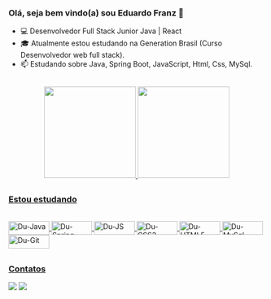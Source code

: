 ### Olá, seja bem vindo(a) sou Eduardo Franz 👋
<!--
**EduardoFranz/EduardoFranz** is a ✨ _special_ ✨ repository because its `README.md` (this file) appears on your GitHub profile.

Here are some ideas to get you started:
-->

- 💻 Desenvolvedor Full Stack Junior Java | React 
- 🎓 Atualmente estou estudando na Generation Brasil (Curso Desenvolvedor web full stack).
- 📫 Estudando sobre Java, Spring Boot, JavaScript, Html, Css, MySql.
 ##
 
 <div align="center">
  <a href="https://github.com/EduardoFranz">
  <img height="180em" src="https://github-readme-stats.vercel.app/api?username=EduardoFranz&show_icons=true&theme=vue&include_all_commits=true&count_private=true"/>
  <img height="180em" src="https://github-readme-stats.vercel.app/api/top-langs/?username=EduardoFranz&?username=anuraghazra&langs_count=8theme=vue"/>
</div>
 
 ##
 ### Estou estudando 
  <div style="display: inline_block"><br>
   <img align="center" alt="Du-Java" height="27" width="80" src="https://img.shields.io/badge/Java-ED8B00?style=for-the-badge&logo=java&logoColor=white">
   <img align="center" alt="Du-Spring" height="27" width="80" src="https://img.shields.io/badge/Spring_Boot-F2F4F9?style=for-the-badge&logo=spring-boot">
   <img align="center" alt="Du-JS" height="27" width="80" src="https://img.shields.io/badge/JavaScript-F7DF1E?style=for-the-badge&logo=javascript&logoColor=black">
   <img align="center" alt="Du-CSS3" height="27" width="80" src="https://img.shields.io/badge/CSS3-1572B6?style=for-the-badge&logo=css3&logoColor=white">
   <img align="center" alt="Du-HTML5" height="27" width="80" src="https://img.shields.io/badge/HTML5-E34F26?style=for-the-badge&logo=html5&logoColor=white">
   <img align="center" alt="Du-MySql" height="27" width="80" src="https://img.shields.io/badge/MySQL-005C84?style=for-the-badge&logo=mysql&logoColor=white"> 
   <img align="center" alt="Du-Git" height="27" width="80" src="https://img.shields.io/badge/GIT-E44C30?style=for-the-badge&logo=git&logoColor=white"> 
   
   
   </div>
  
 ##
 ### Contatos
  <div> 
  
  <a href = "mailto:eduardo.franz77@gmail.com"><img src="https://img.shields.io/badge/Gmail-D14836?style=for-the-badge&logo=gmail&logoColor=white" target="_blank"></a>
  <a href="https://www.linkedin.com/in/eduardo-franz/" target="_blank"><img src="https://img.shields.io/badge/-LinkedIn-%230077B5?style=for-the-badge&logo=linkedin&logoColor=white" target="_blank"></a> 
  
 ##
  
  
 
 
